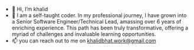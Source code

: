 - 👋 Hi, I’m khalid
- 👀 I am a self-taught coder. In my professional journey, I have grown into a Senior Software Engineer/Technical Lead, amassing over 6 years of enriching experience. This path has been truly transformative, offering a myriad of challenges and invaluable learning opportunities.
- 📫 you can reach out to me on khalidbhat.work@gmail.com



<!---
khalid-bhat/khalid-bhat is a ✨ special ✨ repository because its `README.md` (this file) appears on your GitHub profile.
You can click the Preview link to take a look at your changes.
--->

